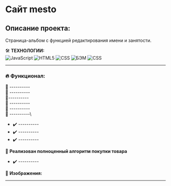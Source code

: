 # Сайт __mesto__ 

## Описание проекта:
Страница-альбом с функцией редактирования имени и занятости.

 🛠️ __ТЕХНОЛОГИИ:__  
![JavaScript](https://img.shields.io/badge/JavaScript-FFFF00)
![HTML5](https://img.shields.io/badge/HTML5-FF3300)
![CSS](https://img.shields.io/badge/CSS-0000FF)
![БЭМ](https://img.shields.io/badge/БЭМ-000000)
![CSS](https://img.shields.io/badge/АдаптивнаяВерстка-990000)

---

### 🔥 Функционал:

 💠 ----------\
 💠 ----------\
 💠----------\
 💠 ----------\
 💠 ----------\
 💠 ----------\
 - ️️✔️ ----------
 - ️️✔️ ----------
 - ️️✔️ ----------

 💠 __Реализован полноценный алгоритм покупки товара__
- ️️✔️ ----------


🚀 __Изображения:__

---
